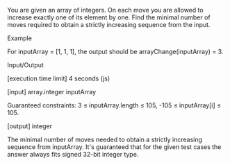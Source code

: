 You are given an array of integers. On each move you are allowed to increase exactly one of its element by one. Find the minimal number of moves required to obtain a strictly increasing sequence from the input.

Example

For inputArray = [1, 1, 1], the output should be
arrayChange(inputArray) = 3.

Input/Output

[execution time limit] 4 seconds (js)

[input] array.integer inputArray

Guaranteed constraints:
3 ≤ inputArray.length ≤ 105,
-105 ≤ inputArray[i] ≤ 105.

[output] integer

The minimal number of moves needed to obtain a strictly increasing sequence from inputArray.
It's guaranteed that for the given test cases the answer always fits signed 32-bit integer type.